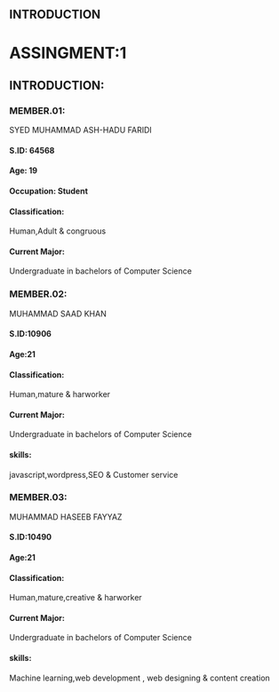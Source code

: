 ## INTRODUCTION

# ASSINGMENT:1

## INTRODUCTION:

### MEMBER.01:

SYED MUHAMMAD ASH-HADU FARIDI

#### S.ID: 64568 
 
#### Age: 19

#### Occupation:  Student

#### Classification: 
Human,Adult & congruous

#### Current Major:
Undergraduate in bachelors of Computer Science 

### MEMBER.02:

MUHAMMAD SAAD KHAN

#### S.ID:10906

#### Age:21

#### Classification:
Human,mature & harworker

#### Current Major:
Undergraduate in bachelors of Computer Science 

#### skills: 
javascript,wordpress,SEO & Customer service

### MEMBER.03:
MUHAMMAD HASEEB FAYYAZ

#### S.ID:10490

#### Age:21

#### Classification:
Human,mature,creative & harworker

#### Current Major: 
Undergraduate in bachelors of Computer Science 

#### skills: 
Machine learning,web development , web designing & content creation



